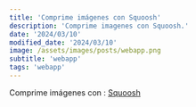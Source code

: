 ```yaml
---
title: 'Comprime imágenes con Squoosh'
description: 'Comprime imagenes con Squoosh.'
date: '2024/03/10'
modified_date: '2024/03/10'
image: /assets/images/posts/webapp.png
subtitle: 'webapp'
tags: 'webapp'
---
```


Comprime imágenes con : [Squoosh](https://squoosh.app/)

